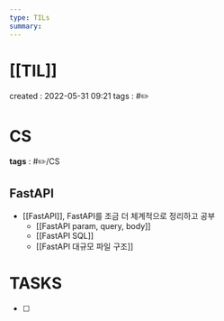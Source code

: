 ```yaml
---
type: TILs
summary: 
---
```


# [[TIL]]
created : 2022-05-31 09:21
tags : #✏️

# CS
**tags** : #✏️/CS

## FastAPI
- [[FastAPI]], FastAPI를 조금 더 체계적으로 정리하고 공부
	- [[FastAPI param, query, body]]
	- [[FastAPI SQL]]
	- [[FastAPI 대규모 파일 구조]]

# TASKS
- [ ] 
